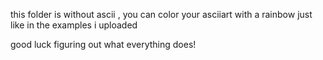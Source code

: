 this folder is without ascii , you can color your asciiart with a rainbow just like in the examples i uploaded

good luck figuring out what everything does!
